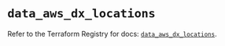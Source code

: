 # `data_aws_dx_locations`

Refer to the Terraform Registry for docs: [`data_aws_dx_locations`](https://registry.terraform.io/providers/hashicorp/aws/6.8.0/docs/data-sources/dx_locations).
